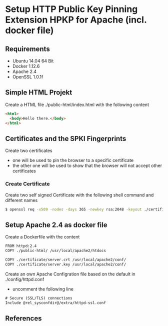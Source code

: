 # Setup HTTP Public Key Pinning Extension HPKP for Apache (incl. docker file)

## Requirements
- Ubuntu 14.04 64 Bit
- Docker 1.12.6
- Apache 2.4
- OpenSSL 1.0.1f

## Simple HTML Projekt
Create a HTML file ./public-html/index.html with the following content 
```html
<html>
  <body>Hello there.</body>
</html>
```

## Certificates and the SPKI Fingerprints
Create two certificates
- one will be used to pin the browser to a specific certificate
- the other one will be used to show that the browser will not accept other certificates

### Create Certificate 
Create two self signed Certificate with the following shell command and different names
```sh
$ openssl req -x509 -nodes -days 365 -newkey rsa:2048 -keyout ./certificate/server.key -out ./certificate/server.crt
```

## Setup Apache 2.4 as docker file
Create a Dockerfile with the content 
```txt
FROM httpd:2.4
COPY ./public-html/ /usr/local/apache2/htdocs

COPY ./certificate/server.crt /usr/local/apache2/conf/
COPY ./certificate/server.key /usr/local/apache2/conf/
```

Create an own Apache Configration file based on the default in ./config/httpd.conf 
- uncomment the following line
```txt
# Secure (SSL/TLS) connections
Include @rel_sysconfdir@/extra/httpd-ssl.conf
```



## References
[Apache Docker Installation and Configuration]: https://hub.docker.com/_/httpd/

